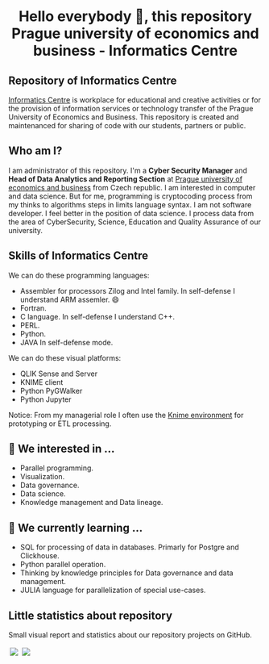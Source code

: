<h1 align="center">Hello everybody 👋, this repository Prague university of economics and business - Informatics Centre</h1>

## Repository of Informatics Centre
<a href="https://ci.vse.cz/english/" class="element-informatics_centre">Informatics Centre</a> is workplace for educational and creative activities or for the provision of information services or technology transfer of the Prague University of Economics and Business.
This repository is created and maintenanced for sharing of code with our students, partners or public. 

## Who am I?
I am administrator of this repository.
I'm a <b>Cyber Security Manager</b> and <b>Head of Data Analytics and Reporting Section</b> at <a href="https://www.vse.cz/english/" class="element-university">Prague university of economics and business</a> from Czech republic. I am interested in computer and data science. But for me, programming is cryptocoding process from my thinks to algorithms steps in limits language syntax. I am not software developer. I feel better in the position of data science. I process data from the area of ​​Cyber ​​Security, Science, Education and Quality Assurance of our university.

## Skills of Informatics Centre
We can do these programming languages:

- Assembler for processors Zilog and Intel family. In self-defense I understand ARM assemler. 😄 
- Fortran.
- C language. In self-defense I understand C++.
- PERL.
- Python.
- JAVA In self-defense mode.

We can do these visual platforms:
- QLIK Sense and Server
- KNIME client
- Python PyGWalker
- Python Jupyter

Notice: From my managerial role I often use the <a href="https://www.knime.com/" class="element-KNIME">Knime environment</a> for prototyping or ETL processing.

## 👀 We interested in ...
- Parallel programming.
- Visualization.
- Data governance.
- Data science.
- Knowledge management and Data lineage.

## 🌱 We currently learning ...
- SQL for processing of data in databases. Primarly for Postgre and Clickhouse.
- Python parallel operation.
- Thinking by knowledge principles for Data governance and data management.
- JULIA language for parallelization of special use-cases.

## Little statistics about repository
Small visual report and statistics about our repository projects on GitHub.

<img align="center" style="padding: 2.5px;" src="https://github-readme-stats.vercel.app/api?username=charon-14&include_all_commits=true&custom_title=GitHub%20stats&hide=contribs" />
<img align="center" style="padding: 2.5px;" src="https://github-readme-stats.vercel.app/api/top-langs/?username=charon-14&layout=donut&custom_title=The%20most%20used%20languages%20from%20me" />

<!---
I have taught myself many of the tools listed below over time. I also learned some programming languages and libraries during my academic career.

- 👋 Hi, I’m @Charon-14
- 👀 I’m interested in ...
- 🌱 I’m currently learning ...
- 💞️ I’m looking to collaborate on ...
- 📫 How to reach me ...
- 😄 Pronouns: ...
- ⚡ Fun fact: ...

Charon-14/Charon-14 is a ✨ special ✨ repository because its `README.md` (this file) appears on your GitHub profile.
You can click the Preview link to take a look at your changes.
--->
